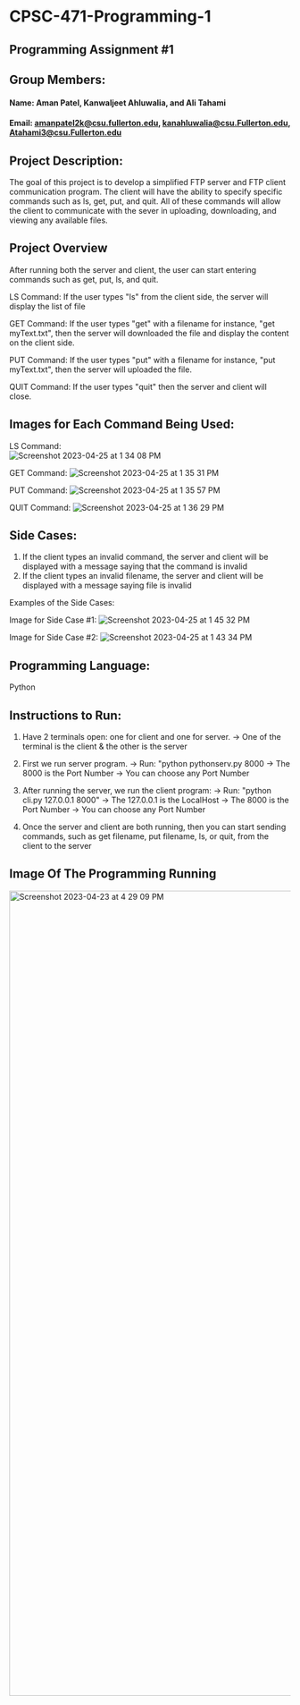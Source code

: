 # CPSC-471-Programming-1


## Programming Assignment #1

## Group Members:

#### Name: Aman Patel, Kanwaljeet Ahluwalia, and Ali Tahami
#### Email: amanpatel2k@csu.fullerton.edu, kanahluwalia@csu.Fullerton.edu, Atahami3@csu.Fullerton.edu

## Project Description: 

The goal of this project is to develop a simplified FTP server and FTP client communication program. The client will have the ability to specify specific commands such as ls, get, put, and quit. All of these commands will allow the client to communicate with the sever in uploading, downloading, and viewing any available files. 

## Project Overview

After running both the server and client, the user can start entering commands such as get, put, ls, and quit. 

LS Command: If the user types "ls" from the client side, the server will display the list of file

GET Command: If the user types "get" with a filename for instance, "get myText.txt", then the server will downloaded the file and display the content on the client side. 

PUT Command: If the user types "put" with a filename for instance, "put myText.txt", then the server will uploaded the file. 

QUIT Command: If the user types "quit" then the server and client will close.

## Images for Each Command Being Used: 

LS Command:  
![Screenshot 2023-04-25 at 1 34 08 PM](https://user-images.githubusercontent.com/50725935/234397243-2d1a3502-29a4-4ec9-85df-9babc24e7ce2.png)

GET Command: 
![Screenshot 2023-04-25 at 1 35 31 PM](https://user-images.githubusercontent.com/50725935/234397507-0fd95902-718f-49fb-bc83-5b11de837797.png)

PUT Command: 
![Screenshot 2023-04-25 at 1 35 57 PM](https://user-images.githubusercontent.com/50725935/234397611-51ebda91-b967-4fde-ad5f-a71d44dc932e.png)

QUIT Command: 
![Screenshot 2023-04-25 at 1 36 29 PM](https://user-images.githubusercontent.com/50725935/234397702-d6b81bef-5af1-4936-8fe0-bb5dae2a8c93.png)

## Side Cases: 
1. If the client types an invalid command, the server and client will be displayed with a message saying that the command is invalid
2. If the client types an invalid filename, the server and client will be displayed with a message saying file is invalid

Examples of the Side Cases: 

Image for Side Case #1: 
![Screenshot 2023-04-25 at 1 45 32 PM](https://user-images.githubusercontent.com/50725935/234399487-a924b255-ec55-4afa-83a7-170a2e33d8f5.png)


Image for Side Case #2: 
![Screenshot 2023-04-25 at 1 43 34 PM](https://user-images.githubusercontent.com/50725935/234399080-66b24f90-f94c-4936-80d1-ba61105ee9f8.png)


## Programming Language: 

Python 

## Instructions to Run:  
1. Have 2 terminals open: one for client and one for server. 
    -> One of the terminal is the client & the other is the server

2. First we run server program. 
    -> Run: "python pythonserv.py 8000
        -> The 8000 is the Port Number 
            -> You can choose any Port Number 

3. After running the server, we run the client program:
    -> Run: "python cli.py 127.0.0.1 8000" 
        -> The 127.0.0.1 is the LocalHost 
        -> The 8000 is the Port Number 
            -> You can choose any Port Number

4. Once the server and client are both running, then you can start sending commands, such as get filename, put filename, ls, or quit, from the client to the server

## Image Of The Programming Running 
<img width="1440" alt="Screenshot 2023-04-23 at 4 29 09 PM" src="https://user-images.githubusercontent.com/50725935/233872033-2c91e0c5-3d7e-47e5-8997-79614f9663b8.png">

